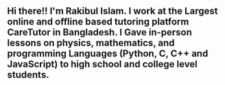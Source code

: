 ## Hi there!! I'm Rakibul Islam. I work at the Largest online and offline based tutoring platform CareTutor in Bangladesh. I Gave in-person lessons on physics, mathematics, and programming Languages (Python, C, C++ and JavaScript) to high school and college level students.

<!--
**raaakibul/raaakibul** is a ✨ _special_ ✨ repository because its `README.md` (this file) appears on your GitHub profile.

Here are some ideas to get you started:

- 🔭 I’m currently working on ...
- 🌱 I’m currently learning ...
- 👯 I’m looking to collaborate on ...
- 🤔 I’m looking for help with ...
- 💬 Ask me about ...
- 📫 How to reach me: ...
- 😄 Pronouns: ...
- ⚡ Fun fact: ...
-->
